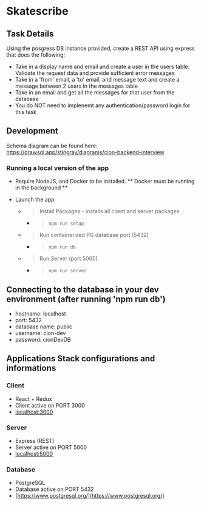 # Skatescribe


## Task Details

Using the posgress DB instance provided, create a REST API using express that does the following: 

* Take in a display name and email and create a user in the users table. Validate the request data and provide sufficient error messages
* Take in a 'from' email, a 'to' email, and message text and create a message between 2 users in the messages table
* Take in an email and get all the messages for that user from the database
* You do NOT need to implenemt any authentication/password login for this task

## Development

Schema diagram can be found here: https://drawsql.app/stingray/diagrams/cion-backend-interview

### Running a local version of the app
- Require NodeJS, and Docker to be installed. ** Docker must be running in the background **

- Launch the app
    - > Install Packages - installs all client and server packages
		- > `npm run setup`
	- > Run containerized PG database port (5432)
		- > `npm run db`
	- > Run Server (port 5000)
		- > `npm run server`
		
## Connecting to the database in your dev environment (after running 'npm run db')
* hostname: localhost
* port: 5432
* database name: public
* username: cion-dev
* password: cionDevDB


## Applications Stack configurations and informations

### Client
- React + Redux
- Client active on PORT 3000
- [localhost:3000](http://localhost:3000) 

### Server
- Express (REST)
- Server active on PORT 5000
- [localhost:5000](http://localhost:5000)

### Database
- PostgreSQL
- Database active on PORT 5432
- [https://www.postgresql.org/](https://www.postgresql.org/)